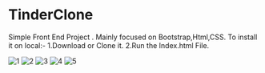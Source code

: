 # TinderClone
Simple Front End Project . Mainly focused on Bootstrap,Html,CSS.
To install it on local:-
1.Download or Clone it.
2.Run the Index.html File.

![1](https://user-images.githubusercontent.com/61897251/94704753-e09a9100-035d-11eb-8b1d-ce63c6a41e6e.png)
![2](https://user-images.githubusercontent.com/61897251/94704864-ff008c80-035d-11eb-8666-dce5f6636db9.png)
![3](https://user-images.githubusercontent.com/61897251/94704844-fb6d0580-035d-11eb-96d3-d8c5a387d72c.png)
![4](https://user-images.githubusercontent.com/61897251/94704855-fd36c900-035d-11eb-86d1-ec89f90ba4d0.png)
![5](https://user-images.githubusercontent.com/61897251/94704859-fe67f600-035d-11eb-9661-481bcb24774f.png)





